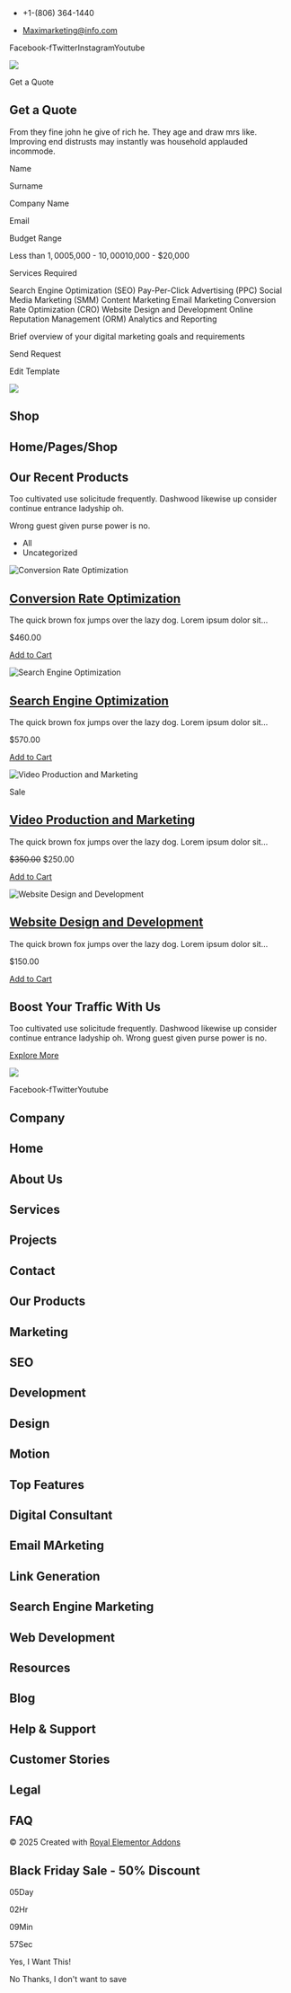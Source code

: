 - +1-(806) 364-1440

- Maximarketing@info.com

Facebook-fTwitterInstagramYoutube

![](https://demosites.royal-elementor-addons.com/digital-marketing-agency-v2/wp-content/uploads/sites/59/2022/11/Logo-2.png)

Get a Quote

## Get a Quote

From they fine john he give of rich he. They age and draw mrs like. Improving end distrusts may instantly was household applauded incommode.

Name

Surname

Company Name

Email

Budget Range

Less than $1,000$5,000 - $10,000$10,000 - $20,000

Services Required

Search Engine Optimization (SEO)
Pay-Per-Click Advertising (PPC)
Social Media Marketing (SMM)
Content Marketing
Email Marketing
Conversion Rate Optimization (CRO)
Website Design and Development
Online Reputation Management (ORM)
Analytics and Reporting

Brief overview of your digital marketing goals and requirements

Send Request

Edit Template

![](https://demosites.royal-elementor-addons.com/digital-marketing-agency-v2/wp-content/uploads/sites/59/2022/11/Logo-2.png)

## Shop

## Home/Pages/Shop

## Our Recent Products

Too cultivated use solicitude frequently. Dashwood likewise up consider continue entrance ladyship oh.

Wrong guest given purse power is no.

- All
- Uncategorized

![Conversion Rate Optimization](https://demosites.royal-elementor-addons.com/digital-marketing-agency-v2/wp-content/uploads/sites/59/2023/03/Pic-51.jpg)

## [Conversion Rate Optimization](https://demosites.royal-elementor-addons.com/digital-marketing-agency-v2/product/conversion-rate-optimization/)

The quick brown fox jumps over the lazy dog. Lorem ipsum dolor sit…

$460.00

[Add to Cart](https://demosites.royal-elementor-addons.com/digital-marketing-agency-v2/product/conversion-rate-optimization//?add-to-cart=2276)

![Search Engine Optimization](https://demosites.royal-elementor-addons.com/digital-marketing-agency-v2/wp-content/uploads/sites/59/2023/03/Pic-54.jpg)

## [Search Engine Optimization](https://demosites.royal-elementor-addons.com/digital-marketing-agency-v2/product/search-engine-optimization/)

The quick brown fox jumps over the lazy dog. Lorem ipsum dolor sit…

$570.00

[Add to Cart](https://demosites.royal-elementor-addons.com/digital-marketing-agency-v2/product/search-engine-optimization//?add-to-cart=2277)

![Video Production and Marketing](https://demosites.royal-elementor-addons.com/digital-marketing-agency-v2/wp-content/uploads/sites/59/2023/03/Pic-52.jpg)

Sale

## [Video Production and Marketing](https://demosites.royal-elementor-addons.com/digital-marketing-agency-v2/product/video-production-and-marketing/)

The quick brown fox jumps over the lazy dog. Lorem ipsum dolor sit…

~~$350.00~~ $250.00

[Add to Cart](https://demosites.royal-elementor-addons.com/digital-marketing-agency-v2/product/video-production-and-marketing//?add-to-cart=2275)

![Website Design and Development](https://demosites.royal-elementor-addons.com/digital-marketing-agency-v2/wp-content/uploads/sites/59/2023/03/Pic-50.jpg)

## [Website Design and Development](https://demosites.royal-elementor-addons.com/digital-marketing-agency-v2/product/website-design-and-development/)

The quick brown fox jumps over the lazy dog. Lorem ipsum dolor sit…

$150.00

[Add to Cart](https://demosites.royal-elementor-addons.com/digital-marketing-agency-v2/product/website-design-and-development//?add-to-cart=2274)

## Boost Your Traffic With Us

Too cultivated use solicitude frequently. Dashwood likewise up consider continue entrance ladyship oh. Wrong guest given purse power is no.

[Explore More](https://demosites.royal-elementor-addons.com/digital-marketing-agency-v2/about-us/)

![](https://demosites.royal-elementor-addons.com/digital-marketing-agency-v2/wp-content/uploads/sites/59/2022/11/Logo-1.png)

Facebook-fTwitterYoutube

## Company

## Home

## About Us

## Services

## Projects

## Contact

## Our Products

## Marketing

## SEO

## Development

## Design

## Motion

## Top Features

## Digital Consultant

## Email MArketing

## Link Generation

## Search Engine Marketing

## Web Development

## Resources

## Blog

## Help & Support

## Customer Stories

## Legal

## FAQ

© 2025 Created with [Royal Elementor Addons](https://royal-elementor-addons.com/)

## Black Friday Sale - 50% Discount

05Day

02Hr

09Min

57Sec

Yes, I Want This!

No Thanks, I don't want to save